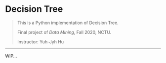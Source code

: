 # Decision Tree

> This is a Python implementation of Decision Tree.
>
> Final project of *Data Mining*, Fall 2020, NCTU.
>
> Instructor: Yuh-Jyh Hu

---

WIP...